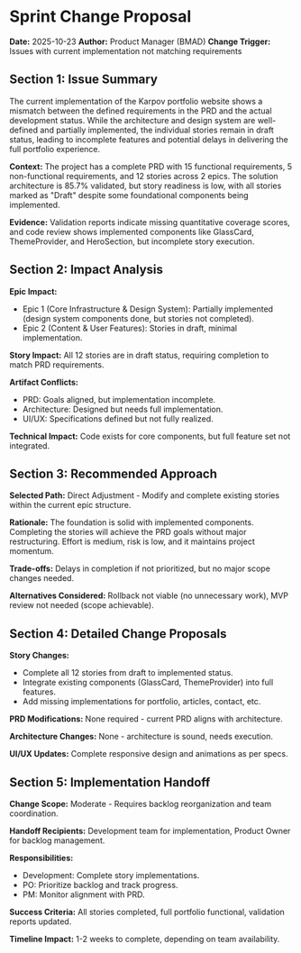 # Sprint Change Proposal

**Date:** 2025-10-23
**Author:** Product Manager (BMAD)
**Change Trigger:** Issues with current implementation not matching requirements

## Section 1: Issue Summary

The current implementation of the Karpov portfolio website shows a mismatch between the defined requirements in the PRD and the actual development status. While the architecture and design system are well-defined and partially implemented, the individual stories remain in draft status, leading to incomplete features and potential delays in delivering the full portfolio experience.

**Context:** The project has a complete PRD with 15 functional requirements, 5 non-functional requirements, and 12 stories across 2 epics. The solution architecture is 85.7% validated, but story readiness is low, with all stories marked as "Draft" despite some foundational components being implemented.

**Evidence:** Validation reports indicate missing quantitative coverage scores, and code review shows implemented components like GlassCard, ThemeProvider, and HeroSection, but incomplete story execution.

## Section 2: Impact Analysis

**Epic Impact:**
- Epic 1 (Core Infrastructure & Design System): Partially implemented (design system components done, but stories not completed).
- Epic 2 (Content & User Features): Stories in draft, minimal implementation.

**Story Impact:** All 12 stories are in draft status, requiring completion to match PRD requirements.

**Artifact Conflicts:**
- PRD: Goals aligned, but implementation incomplete.
- Architecture: Designed but needs full implementation.
- UI/UX: Specifications defined but not fully realized.

**Technical Impact:** Code exists for core components, but full feature set not integrated.

## Section 3: Recommended Approach

**Selected Path:** Direct Adjustment - Modify and complete existing stories within the current epic structure.

**Rationale:** The foundation is solid with implemented components. Completing the stories will achieve the PRD goals without major restructuring. Effort is medium, risk is low, and it maintains project momentum.

**Trade-offs:** Delays in completion if not prioritized, but no major scope changes needed.

**Alternatives Considered:** Rollback not viable (no unnecessary work), MVP review not needed (scope achievable).

## Section 4: Detailed Change Proposals

**Story Changes:**
- Complete all 12 stories from draft to implemented status.
- Integrate existing components (GlassCard, ThemeProvider) into full features.
- Add missing implementations for portfolio, articles, contact, etc.

**PRD Modifications:** None required - current PRD aligns with architecture.

**Architecture Changes:** None - architecture is sound, needs execution.

**UI/UX Updates:** Complete responsive design and animations as per specs.

## Section 5: Implementation Handoff

**Change Scope:** Moderate - Requires backlog reorganization and team coordination.

**Handoff Recipients:** Development team for implementation, Product Owner for backlog management.

**Responsibilities:**
- Development: Complete story implementations.
- PO: Prioritize backlog and track progress.
- PM: Monitor alignment with PRD.

**Success Criteria:** All stories completed, full portfolio functional, validation reports updated.

**Timeline Impact:** 1-2 weeks to complete, depending on team availability.